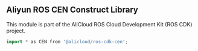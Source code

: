 ## Aliyun ROS CEN Construct Library

This module is part of the AliCloud ROS Cloud Development Kit (ROS CDK) project.

```go
import * as CEN from '@alicloud/ros-cdk-cen';
```
